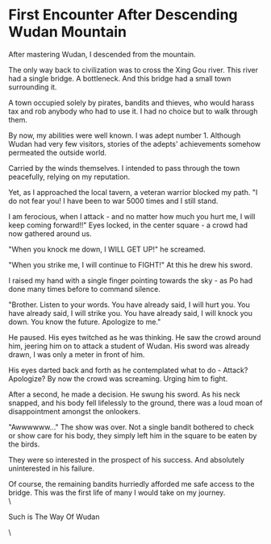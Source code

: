 # First Encounter After Descending Wudan Mountain

After mastering Wudan, I descended from the mountain.

The only way back to civilization was to cross the Xing Gou river. This river had a single bridge. A bottleneck. And this bridge had a small town surrounding it.

A town occupied solely by pirates, bandits and thieves, who would harass tax and rob anybody who had to use it. I had no choice but to walk through them.

By now, my abilities were well known. I was adept number 1. Although Wudan had very few visitors, stories of the adepts' achievements somehow permeated the outside world.

Carried by the winds themselves. I intended to pass through the town peacefully, relying on my reputation.

Yet, as I approached the local tavern, a veteran warrior blocked my path. "I do not fear you! I have been to war 5000 times and I still stand.

I am ferocious, when I attack - and no matter how much you hurt me, I will keep coming forward!!" Eyes locked, in the center square - a crowd had now gathered around us.

"When you knock me down, I WILL GET UP!" he screamed.

"When you strike me, I will continue to FIGHT!" At this he drew his sword.

I raised my hand with a single finger pointing towards the sky - as Po had done many times before to command silence.

"Brother. Listen to your words. You have already said, I will hurt you. You have already said, I will strike you. You have already said, I will knock you down. You know the future. Apologize to me."

He paused. His eyes twitched as he was thinking. He saw the crowd around him, jeering him on to attack a student of Wudan. His sword was already drawn, I was only a meter in front of him.

His eyes darted back and forth as he contemplated what to do - Attack? Apologize? By now the crowd was screaming. Urging him to fight.

After a second, he made a decision. He swung his sword. As his neck snapped, and his body fell lifelessly to the ground, there was a loud moan of disappointment amongst the onlookers.

"Awwwwww..." The show was over. Not a single bandit bothered to check or show care for his body, they simply left him in the square to be eaten by the birds.

They were so interested in the prospect of his success. And absolutely uninterested in his failure.

Of course, the remaining bandits hurriedly afforded me safe access to the bridge. This was the first life of many I would take on my journey.\
\


Such is The Way Of Wudan

\
